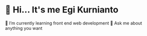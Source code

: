 # 👋 Hi... It's me Egi Kurnianto

🌱 I’m currently learning front end web development
💬 Ask me about anything you want
